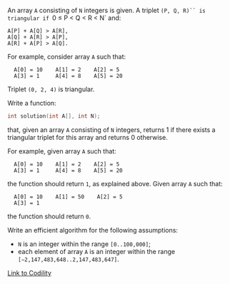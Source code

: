 An array `A` consisting of `N` integers is given. A triplet `(P, Q, R)`` is triangular if `0 ≤ P < Q < R < N` and:
```
A[P] + A[Q] > A[R],
A[Q] + A[R] > A[P],
A[R] + A[P] > A[Q].
```
For example, consider array `A` such that:
```
  A[0] = 10    A[1] = 2    A[2] = 5
  A[3] = 1     A[4] = 8    A[5] = 20
```
Triplet `(0, 2, 4)` is triangular.

Write a function:
```c
int solution(int A[], int N);
```
that, given an array `A` consisting of `N` integers, returns 1 if there exists a triangular triplet for this array and returns 0 otherwise.

For example, given array `A` such that:
```
  A[0] = 10    A[1] = 2    A[2] = 5
  A[3] = 1     A[4] = 8    A[5] = 20
```
the function should return `1`, as explained above. Given array `A` such that:
```
  A[0] = 10    A[1] = 50    A[2] = 5
  A[3] = 1
```
the function should return `0`.

Write an efficient algorithm for the following assumptions:
- `N` is an integer within the range `[0..100,000]`;
- each element of array `A` is an integer within the range `[−2,147,483,648..2,147,483,647]`.

[Link to Codility](https://app.codility.com/programmers/lessons/6-sorting/triangle/)